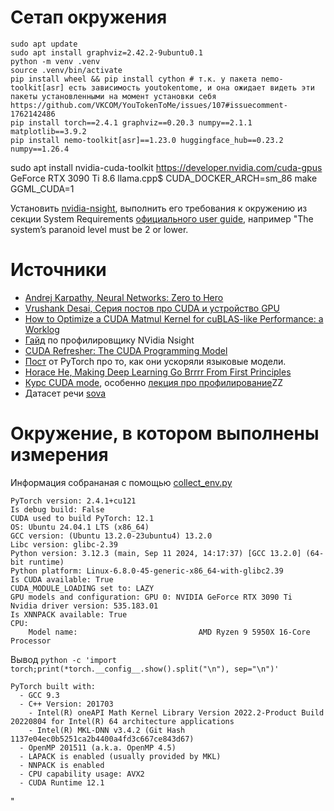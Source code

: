 


# Сетап окружения


```shell
sudo apt update
sudo apt install graphviz=2.42.2-9ubuntu0.1
python -m venv .venv
source .venv/bin/activate
pip install wheel && pip install cython # т.к. у пакета nemo-toolkit[asr] есть зависимость youtokentome, и она ожидает видеть эти пакеты установленными на момент установки себя https://github.com/VKCOM/YouTokenToMe/issues/107#issuecomment-1762142486
pip install torch==2.4.1 graphviz==0.20.3 numpy==2.1.1 matplotlib==3.9.2
pip install nemo-toolkit[asr]==1.23.0 huggingface_hub==0.23.2 numpy==1.26.4
```

sudo apt install nvidia-cuda-toolkit
https://developer.nvidia.com/cuda-gpus GeForce RTX 3090 Ti	8.6
llama.cpp$ CUDA_DOCKER_ARCH=sm_86 make GGML_CUDA=1

Установить [nvidia-nsight](https://developer.nvidia.com/nsight-systems/get-started#Linuxx86), выполнить его требования к окружению из секции System Requirements [официального user guide](https://docs.nvidia.com/nsight-systems/UserGuide/index.html), например "The system’s paranoid level must be 2 or lower.

# Источники
- [Andrej Karpathy, Neural Networks: Zero to Hero](https://www.youtube.com/playlist?list=PLAqhIrjkxbuWI23v9cThsA9GvCAUhRvKZ)
- [Vrushank Desai, Серия постов про CUDA и устройство GPU](https://www.vrushankdes.ai/diffusion-inference-optimization)
- [How to Optimize a CUDA Matmul Kernel for cuBLAS-like Performance: a Worklog](https://siboehm.com/articles/22/CUDA-MMM)
- [Гайд](https://docs.nvidia.com/nsight-systems/UserGuide/index.html) по профилировщику NVidia Nsight
- [CUDA Refresher: The CUDA Programming Model](https://developer.nvidia.com/blog/cuda-refresher-cuda-programming-model/)
- [Пост](https://pytorch.org/blog/accelerating-generative-ai-2/) от PyTorch про то, как они ускоряли языковые модели. 
- [Horace He, Making Deep Learning Go Brrrr From First Principles](https://horace.io/brrr_intro.html)
- [Курс CUDA mode](https://www.youtube.com/@CUDAMODE/videos), особенно [лекция про профилирование](https://www.youtube.com/watch?v=LuhJEEJQgUM)ZZ
- Датасет речи [sova](https://github.com/sovaai/sova-dataset)

# Окружение, в котором выполнены измерения
Информация собранaная  с помощью [collect_env.py](https://raw.githubusercontent.com/pytorch/pytorch/main/torch/utils/collect_env.py)

```
PyTorch version: 2.4.1+cu121
Is debug build: False
CUDA used to build PyTorch: 12.1
OS: Ubuntu 24.04.1 LTS (x86_64)
GCC version: (Ubuntu 13.2.0-23ubuntu4) 13.2.0
Libc version: glibc-2.39
Python version: 3.12.3 (main, Sep 11 2024, 14:17:37) [GCC 13.2.0] (64-bit runtime)
Python platform: Linux-6.8.0-45-generic-x86_64-with-glibc2.39
Is CUDA available: True
CUDA_MODULE_LOADING set to: LAZY
GPU models and configuration: GPU 0: NVIDIA GeForce RTX 3090 Ti
Nvidia driver version: 535.183.01
Is XNNPACK available: True
CPU:
    Model name:                           AMD Ryzen 9 5950X 16-Core Processor
```

Вывод `python -c 'import torch;print(*torch.__config__.show().split("\n"), sep="\n")'`

```
PyTorch built with:
  - GCC 9.3
  - C++ Version: 201703
    - Intel(R) oneAPI Math Kernel Library Version 2022.2-Product Build 20220804 for Intel(R) 64 architecture applications
    - Intel(R) MKL-DNN v3.4.2 (Git Hash 1137e04ec0b5251ca2b4400a4fd3c667ce843d67)
  - OpenMP 201511 (a.k.a. OpenMP 4.5)
  - LAPACK is enabled (usually provided by MKL)
  - NNPACK is enabled
  - CPU capability usage: AVX2
  - CUDA Runtime 12.1
```


"

